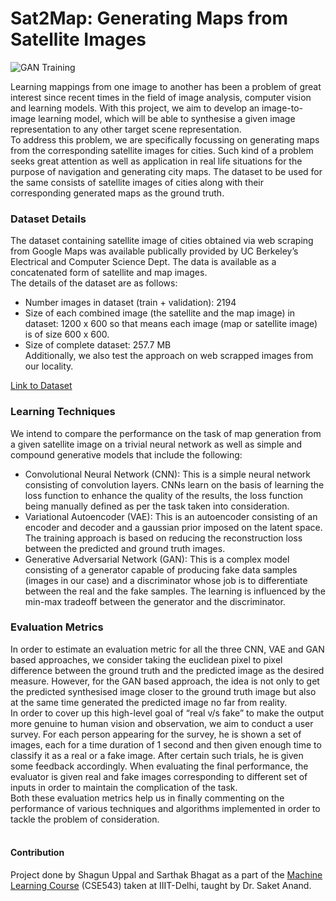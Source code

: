 # Sat2Map: Generating Maps from Satellite Images

![GAN Training](gan.gif)

Learning mappings from one image to another has been a problem of great interest since recent times in the field of image analysis, computer vision and learning models. With this project, we aim to develop an image-to-image learning model, which will be able to synthesise a given image representation to any other target scene representation.  <br>
To address this problem, we are specifically focussing on generating maps from the corresponding satellite images for cities. Such kind of a problem seeks great attention as well as application in real life situations for the purpose of navigation and generating city maps. The dataset to be used for the same consists of satellite images of cities along with their corresponding generated maps as the ground truth. 

### Dataset Details 
The dataset containing satellite image of cities obtained via web scraping from Google Maps was available publically provided by UC Berkeley’s Electrical and Computer Science Dept. The data is available as a concatenated form of satellite and map images. <br>
The details of the dataset are as follows: 
* Number images in dataset (train + validation): 2194 
* Size of each combined image (the satellite and the map image) in dataset: 1200 x 600 so that means each image (map or satellite image) is of size 600 x 600. 
* Size of complete dataset: 257.7 MB <br>
Additionally, we also test the approach on web scrapped images from our locality.

<a href="http://efrosgans.eecs.berkeley.edu/pix2pix/datasets/">Link to Dataset</a>

### Learning Techniques 
We intend to compare the performance on the task of map generation from a given satellite image on a trivial neural network as well as simple and compound generative models that include the following: 
* Convolutional Neural Network (CNN): This is a simple neural network consisting of convolution layers. CNNs learn on the basis of learning the loss function to enhance the quality of the results, the loss function being manually defined as per the task taken into consideration. 
* Variational Autoencoder (VAE): This is an autoencoder consisting of an encoder and decoder and a gaussian prior imposed on the latent space. The training approach is based on reducing the reconstruction loss between the predicted and ground truth images. 
* Generative Adversarial Network (GAN): This is a complex model consisting of a generator capable of producing fake data samples (images in our case) and a discriminator whose job is to differentiate between the real and the fake samples. The learning is influenced by the min-max tradeoff between the generator and the discriminator. 

### Evaluation Metrics 
In order to estimate an evaluation metric for all the three CNN, VAE and GAN based approaches, we consider taking the euclidean pixel to pixel difference between the ground truth and the predicted image as the desired measure. However, for the GAN based approach, the idea is not only to get the predicted synthesised image closer to the ground truth image but also at the same time generated the predicted image no far from reality. 
<br>
In order to cover up this high-level goal of “real v/s fake” to make the output more genuine to human vision and observation, we aim to conduct a user survey. For each person appearing for the survey, he is shown a set of images, each for a time duration of 1 second and then given enough time to classify it as a real or a fake image. After certain such trials, he is given some feedback accordingly. When evaluating the final performance, the evaluator is given real and fake images corresponding to different set of inputs in order to maintain the complication of the task.
<br>
Both these evaluation metrics help us in finally commenting on the performance of various techniques and algorithms implemented in order to tackle the problem of consideration.
<br><br>

#### Contribution
Project done by Shagun Uppal and Sarthak Bhagat as a part of the <a href="https://sites.google.com/a/iiitd.ac.in/ml-cse-343-543/">Machine Learning Course</a> (CSE543) taken at IIIT-Delhi, taught by Dr. Saket Anand.
